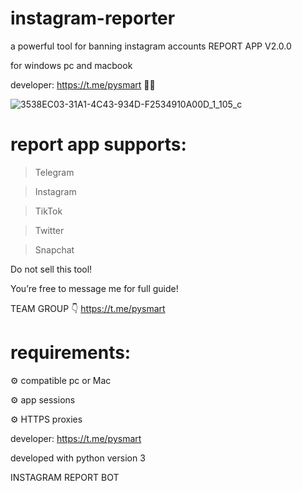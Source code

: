 # instagram-reporter
a powerful tool for banning instagram accounts
REPORT APP V2.0.0

for windows pc and macbook 

developer: https://t.me/pysmart 👨‍💻

![3538EC03-31A1-4C43-934D-F2534910A00D_1_105_c](https://github.com/user-attachments/assets/29bf00fb-b4fa-428c-b3b4-74ae598c5947)


# report app supports:

> Telegram

> Instagram 

> TikTok 

> Twitter

> Snapchat

Do not sell this tool!

You’re free to message me for full guide! 

TEAM GROUP 👇
https://t.me/pysmart

# requirements:

⚙️ compatible pc or Mac

⚙️ app sessions 

⚙️ HTTPS proxies

developer: https://t.me/pysmart

developed with python version 3

INSTAGRAM REPORT BOT




